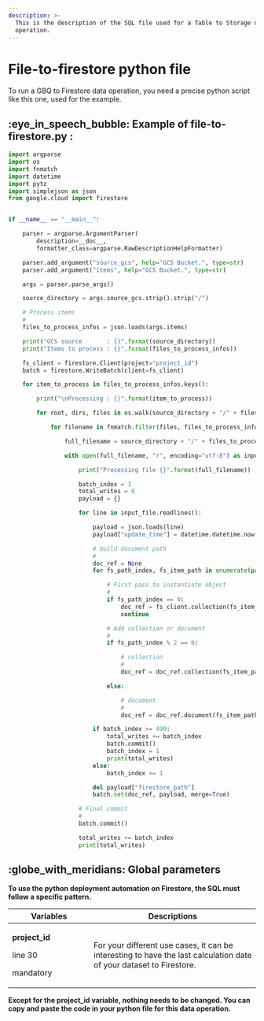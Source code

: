 ```yaml
---
description: >-
  This is the description of the SQL file used for a Table to Storage data
  operation.
---
```


# File-to-firestore python file

To run a GBQ to Firestore data operation, you need a precise python script like this one, used for the example.

## :eye\_in\_speech\_bubble: Example of file-to-firestore.py :

```python
import argparse
import os
import fnmatch
import datetime
import pytz
import simplejson as json
from google.cloud import firestore


if __name__ == "__main__":

    parser = argparse.ArgumentParser(
        description=__doc__, 
        formatter_class=argparse.RawDescriptionHelpFormatter)

    parser.add_argument("source_gcs", help="GCS Bucket.", type=str)
    parser.add_argument("items", help="GCS Bucket.", type=str)

    args = parser.parse_args()

    source_directory = args.source_gcs.strip().strip("/")

    # Process items
    #
    files_to_process_infos = json.loads(args.items)

    print("GCS source       : {}".format(source_directory))
    print("Items to process : {}".format(files_to_process_infos))

    fs_client = firestore.Client(project="project_id")
    batch = firestore.WriteBatch(client=fs_client)

    for item_to_process in files_to_process_infos.keys():

        print("\nProcessing : {}".format(item_to_process))

        for root, dirs, files in os.walk(source_directory + "/" + files_to_process_infos[item_to_process]["sub_dir"]):

            for filename in fnmatch.filter(files, files_to_process_infos[item_to_process]["file_template"]):

                full_filename = source_directory + "/" + files_to_process_infos[item_to_process]["sub_dir"] + "/" + filename 

                with open(full_filename, "r", encoding="utf-8") as input_file:

                    print("Processing file {}".format(full_filename))

                    batch_index = 1
                    total_writes = 0
                    payload = {}

                    for line in input_file.readlines():

                        payload = json.loads(line)
                        payload["update_time"] = datetime.datetime.now(pytz.timezone("UTC"))

                        # build document path
                        #
                        doc_ref = None
                        for fs_path_index, fs_item_path in enumerate(payload["firestore_path"].split("|")):

                            # First pass to instantiate object
                            #
                            if fs_path_index == 0:
                                doc_ref = fs_client.collection(fs_item_path)
                                continue

                            # Add collection or document
                            #
                            if fs_path_index % 2 == 0:

                                # collection
                                #
                                doc_ref = doc_ref.collection(fs_item_path)

                            else:

                                # document
                                #
                                doc_ref = doc_ref.document(fs_item_path)

                        if batch_index >= 499:
                            total_writes += batch_index
                            batch.commit()
                            batch_index = 1
                            print(total_writes)
                        else:
                            batch_index += 1

                        del payload["firestore_path"]
                        batch.set(doc_ref, payload, merge=True)

                    # Final commit
                    #
                    batch.commit()

                    total_writes += batch_index
                    print(total_writes)
```

## :globe\_with\_meridians: Global parameters

**To use the python deployment automation on Firestore, the SQL must follow a specific pattern.**

<table><thead><tr><th width="150">Variables</th><th>Descriptions</th></tr></thead><tbody><tr><td><p><strong>project_id</strong></p><p>line 30</p><p>mandatory</p></td><td>For your different use cases, it can be interesting to have the last calculation date of your dataset to Firestore.</td></tr></tbody></table>

**Except for the project\_id variable, nothing needs to be changed. You can copy and paste the code in your python file for this data operation.**

